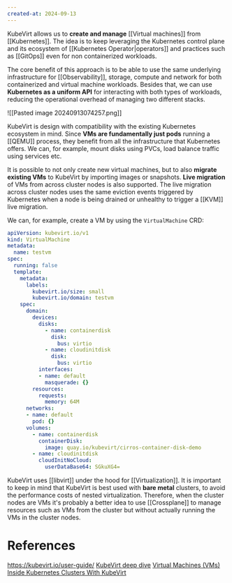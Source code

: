 ```yaml
---
created-at: 2024-09-13
---
```


KubeVirt allows us to **create and manage** [[Virtual machines]] from [[Kubernetes]]. The idea is to keep leveraging the Kubernetes control plane and its ecosystem of [[Kubernetes Operator|operators]] and practices such as [[GitOps]] even for non containerized workloads.

The core benefit of this approach is to be able to use the same underlying infrastructure for [[Observability]], storage, compute and network for both containerized and virtual machine workloads. Besides that, we can use **Kubernetes as a uniform API** for interacting with both types of workloads, reducing the operational overhead of managing two different stacks.

![[Pasted image 20240913074257.png]]

KubeVirt is design with compatibility with the existing Kubernetes ecosystem in mind. Since **VMs are fundamentally just pods** running a [[QEMU]] process, they benefit from all the infrastructure that Kubernetes offers. We can, for example, mount disks using PVCs, load balance traffic using services etc.

It is possible to not only create new virtual machines, but to also **migrate existing VMs** to KubeVirt by importing images or snapshots. **Live migration** of VMs from across cluster nodes is also supported. The live migration across cluster nodes uses the same eviction events triggered by Kubernetes when a node is being drained or unhealthy to trigger a [[KVM]] live migration.   

We can, for example, create a VM by using the `VirtualMachine` CRD:

```yaml
apiVersion: kubevirt.io/v1
kind: VirtualMachine
metadata:
  name: testvm
spec:
  running: false
  template:
    metadata:
      labels:
        kubevirt.io/size: small
        kubevirt.io/domain: testvm
    spec:
      domain:
        devices:
          disks:
            - name: containerdisk
              disk:
                bus: virtio
            - name: cloudinitdisk
              disk:
                bus: virtio
          interfaces:
          - name: default
            masquerade: {}
        resources:
          requests:
            memory: 64M
      networks:
      - name: default
        pod: {}
      volumes:
        - name: containerdisk
          containerDisk:
            image: quay.io/kubevirt/cirros-container-disk-demo
        - name: cloudinitdisk
          cloudInitNoCloud:
            userDataBase64: SGkuXG4=
```

KubeVirt uses [[libvirt]] under the hood for [[Virtualization]]. It is important to keep in mind that KubeVirt is best used with **bare metal** clusters, to avoid the performance costs of nested virtualization. Therefore, when the cluster nodes are VMs it's probably a better idea to use [[Crossplane]] to manage resources such as VMs from the cluster but without actually running the VMs in the cluster nodes.

# References

https://kubevirt.io/user-guide/
[KubeVirt deep dive](https://www.youtube.com/watch?v=Z9hBIoO4KOs)
[Virtual Machines (VMs) Inside Kubernetes Clusters With KubeVirt](https://www.youtube.com/watch?v=oO8VEmpojz0)
